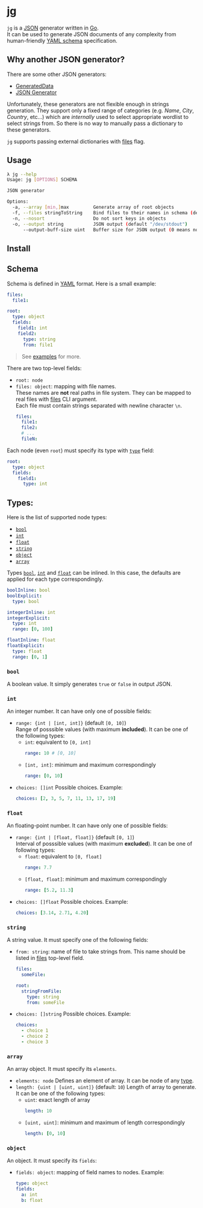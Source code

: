 # jg
`jg` is a [JSON](https://www.json.org/json-en.html) generator written in [Go](https://golang.org).  
It can be used to generate JSON documents of any complexity from human-friendly [YAML schema](#schema) specification.

## Why another JSON generator?
There are some other JSON generators:
* [GeneratedData](https://www.generatedata.com)
* [JSON Generator](https://www.json-generator.com)

Unfortunately, these generators are not flexible enough in strings generation.
They support only a fixed range of categories (e.g. *Name*, *City*, *Country*, etc...)
which are *internally* used to select appropriate wordlist to select strings from.
So there is no way to manually pass a dictionary to these generators.

`jg` supports passing external dictionaries with [files](#files) flag.

## Usage
```bash
λ jg --help
Usage: jg [OPTIONS] SCHEMA

JSON generator

Options:
  -a, --array [min,]max         Generate array of root objects
  -f, --files stringToString    Bind files to their names in schema (default [])
  -n, --nosort                  Do not sort keys in objects
  -o, --output string           JSON output (default "/dev/stdout")
      --output-buff-size uint   Buffer size for JSON output (0 means no buffer) (default 1024)
```

## Install


## Schema
Schema is defined in [YAML](https://yaml.org) format. Here is a small example:
```yaml
files:
  file1:

root:
  type: object
  fields:
    field1: int
    field2:
      type: string
      from: file1
```

> See [examples](/examples) for more.

There are two top-level fields:
* `root: node`
* `files: object`: mapping with file names.  
  These names are **not** real paths in file system. They can be mapped to real files with [files](#files) CLI argument.  
  Each file must contain strings separated with newline character `\n`.
  ```yaml
  files:
    file1:
    file2:
    # ...
    fileN:
  ```

Each node (even `root`) must specify its type with [`type`](#types) field:

```yaml
root:
  type: object
  fields:
    field1:
      type: int
```

## Types:

Here is the list of supported node types:

* [`bool`](#bool)
* [`int`](#int)
* [`float`](#float)
* [`string`](#string)
* [`object`](#object)
* [`array`](#array)

Types [`bool`](#bool), [`int`](#int) and [`float`](#float) can be inlined.
In this case, the defaults are applied for each type correspondingly.
```yaml
boolInline: bool
boolExplicit:
  type: bool

integerInline: int
integerExplicit:
  type: int
  range: [0, 100]

floatInline: float
floatExplicit:
  type: float
  range: [0, 1]
```

### `bool`
A boolean value. It simply generates `true` or `false` in output JSON.

### `int`
An integer number. It can have only one of possible fields:
* `range: {int | [int, int]}` (default `[0, 10]`)  
  Range of posssible values (with maximum **included**). It can be one of the following types:
  * `int`: equivalent to `[0, int]`
    ```yaml
    range: 10 # [0, 10]
    ```
  * `[int, int]`: minimum and maximum correspondingly
    ```yaml
    range: [0, 10]
    ```
* `choices: []int`
  Possible choices. Example:
  ```yaml
  choices: [2, 3, 5, 7, 11, 13, 17, 19]
  ```

### `float`
An floating-point number. It can have only one of possible fields:
* `range: {int | [float, float]}` (default `[0, 1]`)  
  Interval of posssible values (with maximum **excluded**). It can be one of following types:
  * `float`: equivalent to `[0, float]`
    ```yaml
    range: 7.7
    ```
  * `[float, float]`: minimum and maximum correspondingly
    ```yaml
    range: [5.2, 11.3]
    ```
* `choices: []float`
  Possible choices. Example:
  ```yaml
  choices: [3.14, 2.71, 4.20]
  ```

### `string`
A string value. It must specify one of the following fields:
* `from: string`: name of file to take strings from. This name should be listed in [files](#files) top-level field.
  ```yaml
  files:
    someFile:
  
  root:
    stringFromFile:
      type: string
      from: someFile
  ```
* `choices: []string`
  Possible choices. Example:
  ```yaml
  choices:
    - choice 1
    - choice 2
    - choice 3
  ```


### `array`
An array object. It must specify its `elements`.
* `elements: node`
  Defines an element of array. It can be node of any [type](#types).
* `length: {uint | [uint, uint]}` (default: `10`)
  Length of array to generate. It can be one of the following types:
  * `uint`: exact length of array
    ```yaml
    length: 10
    ```
  * `[uint, uint]`: minimum and maximum of length correspondingly
    ```yaml
    length: [0, 10]
    ```

### `object`
An object. It must specify its `fields`:
* `fields: object`: mapping of field names to nodes. Example:
  ```yaml
  type: object
  fields:
    a: int
    b: float
  ```
